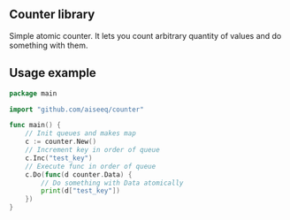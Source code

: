Counter library
---

Simple atomic counter. It lets you count arbitrary quantity of values and do something with them.

Usage example
---

```go
package main

import "github.com/aiseeq/counter"

func main() {
	// Init queues and makes map
	c := counter.New()
	// Increment key in order of queue
	c.Inc("test_key")
	// Execute func in order of queue
	c.Do(func(d counter.Data) {
		// Do something with Data atomically
		print(d["test_key"])
	})
}
```